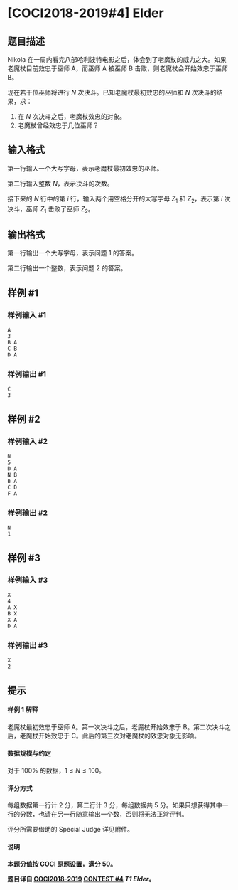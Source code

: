 # [COCI2018-2019#4] Elder

## 题目描述

Nikola 在一周内看完八部哈利波特电影之后，体会到了老魔杖的威力之大。如果老魔杖目前效忠于巫师 A，而巫师 A 被巫师 B 击败，则老魔杖会开始效忠于巫师 B。

现在若干位巫师将进行 $N$ 次决斗。已知老魔杖最初效忠的巫师和 $N$ 次决斗的结果，求：

1. 在 $N$ 次决斗之后，老魔杖效忠的对象。
2. 老魔杖曾经效忠于几位巫师？

## 输入格式

第一行输入一个大写字母，表示老魔杖最初效忠的巫师。

第二行输入整数 $N$，表示决斗的次数。

接下来的 $N$ 行中的第 $i$ 行，输入两个用空格分开的大写字母 $Z_1$ 和 $Z_2$，表示第 $i$ 次决斗，巫师 $Z_1$ 击败了巫师 $Z_2$。

## 输出格式

第一行输出一个大写字母，表示问题 1 的答案。

第二行输出一个整数，表示问题 2 的答案。

## 样例 #1

### 样例输入 #1
```
A
3
B A
C B
D A
```

### 样例输出 #1

```
C
3
```

## 样例 #2

### 样例输入 #2
```
N
5
D A
N B
B A
C D
F A
```

### 样例输出 #2

```
N
1
```

## 样例 #3

### 样例输入 #3
```
X
4
A X
B X
X A
D A
```

### 样例输出 #3

```
X
2
```

## 提示

#### 样例 1 解释

老魔杖最初效忠于巫师 A。第一次决斗之后，老魔杖开始效忠于 B。第二次决斗之后，老魔杖开始效忠于 C。此后的第三次对老魔杖的效忠对象无影响。

#### 数据规模与约定

对于 $100\%$ 的数据，$1 \le N \le 100$。

#### 评分方式

每组数据第一行计 $2$ 分，第二行计 $3$ 分，每组数据共 $5$ 分。如果只想获得其中一行的分数，也请在另一行随意输出一个数，否则将无法正常评判。

评分所需要借助的 Special Judge 详见附件。

#### 说明

**本题分值按 COCI 原题设置，满分 $50$。**

**题目译自 [COCI2018-2019](https://hsin.hr/coci/archive/2018_2019/) [CONTEST #4](https://hsin.hr/coci/archive/2018_2019/contest4_tasks.pdf)  _T1 Elder_。**
